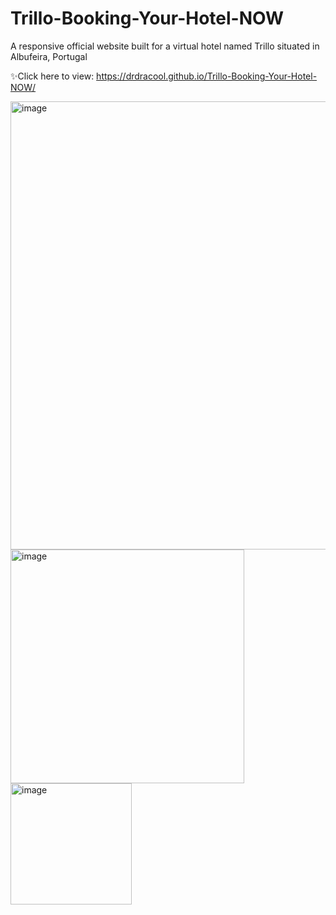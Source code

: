 # Trillo-Booking-Your-Hotel-NOW

A responsive official website built for a virtual hotel named Trillo situated in Albufeira, Portugal

✨Click here to view: https://drdracool.github.io/Trillo-Booking-Your-Hotel-NOW/

<img width="717" alt="image" src="https://user-images.githubusercontent.com/97832811/211012920-1d5e4ec2-3a82-4b00-8c29-e6fd9e1fade5.png">

<img width="374" alt="image" src="https://user-images.githubusercontent.com/97832811/211013031-64c849bc-3785-4b5e-b191-8c0124a29319.png">

<img width="194" alt="image" src="https://user-images.githubusercontent.com/97832811/211013091-f2c24652-f49f-4a52-b0aa-8c3908f2b2bb.png">
